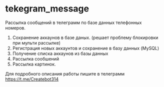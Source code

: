 # tekegram_message
Рассылка сообщений в телеграмм по базе данных телефонных номеров. 




1. Сохранение аккаунов в базе даных. (решает проблему блокировки при мульти рассылке)
2. Регистрация новых аккаунтов и сохранение в базу данных (MySQL)
3. Получение списка аккаунов из базы данных
4. Рассылка сообшений
5. Рассылка картинок. 





Для подробного описания работы пишите в телеграмм  https://t.me/Createbot314
